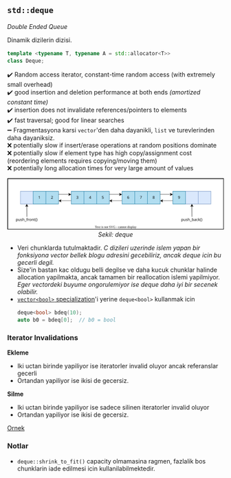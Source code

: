 ## `std::deque`
*Double Ended Queue*  

Dinamik dizilerin dizisi.

```C++
template <typename T, typename A = std::allocator<T>>
class Deque;
```

:heavy_check_mark: Random access iterator, constant-time random access (with extremely small overhead)  
:heavy_check_mark: good insertion and deletion performance at both ends *(amortized constant time)*  
:heavy_check_mark: insertion does not invalidate references/pointers to elements  
:heavy_check_mark: fast traversal; good for linear searches  
:heavy_minus_sign: Fragmentasyona karsi `vector`'den daha dayanikli, `list` ve turevlerinden daha dayaniksiz.  
:x: potentially slow if insert/erase operations at random positions dominate  
:x: potentially slow if element type has high copy/assignment cost (reordering elements requires copying/moving them)  
:x: potentially long allocation times for very large amount of values   

<p align="center">
    <img src="res/img/deque_simple.drawio.svg" width=""/><br/>
    <i>Sekil: deque</i>
</p>

* Veri chunklarda tutulmaktadir.
  *C dizileri uzerinde islem yapan bir fonksiyona vector bellek blogu adresini gecebiliriz, ancak deque icin bu gecerli degil.*
* Size'in bastan kac oldugu belli degilse ve daha kucuk chunklar halinde allocation yapilmakta,  ancak tamamen bir reallocation islemi yapilmiyor.
  *Eger vectordeki buyume ongorulemiyor ise deque daha iyi bir secenek olabilir.*
* [`vector<bool>` specialization](211_vector.md#stdvectorbool-partial-specialization)'i yerine `deque<bool>` kullanmak icin
  ```C++
  deque<bool> bdeq(10);
  auto b0 = bdeq[0];  // b0 = bool
  ```

### Iterator Invalidations
**Ekleme**  
* Iki uctan birinde yapiliyor ise iteratorler invalid oluyor ancak referanslar gecerli
* Ortandan yapiliyor ise ikisi de gecersiz.

**Silme**  
* Iki uctan birinde yapiliyor ise sadece silinen iteratorler invalid oluyor
* Ortandan yapiliyor ise ikisi de gecersiz.

[Ornek](res/src/deque01.cpp)

<!-- TODO: deque interface'i tamamla -->
<!-- Container ortak interfacei -->
<!-- Sequence Container ortak interfacei -->

### Notlar
* `deque::shrink_to_fit()` capacity olmamasina ragmen, fazlalik bos chunklarin iade edilmesi icin kullanilabilmektedir.